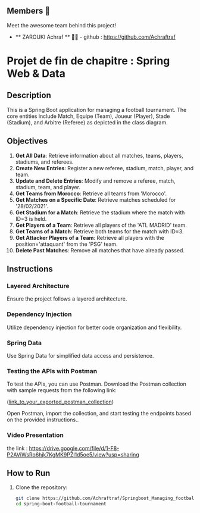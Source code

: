 ## Members 🚀

Meet the awesome team behind this project!

- ** ZAROUKI Achraf ** 👨‍💻 - github : https://github.com/Achraftraf

# Projet de fin de chapitre : Spring Web & Data

## Description

This is a Spring Boot application for managing a football tournament. The core entities include Match, Equipe (Team), Joueur (Player), Stade (Stadium), and Arbitre (Referee) as depicted in the class diagram.

## Objectives

1. **Get All Data**: Retrieve information about all matches, teams, players, stadiums, and referees.
2. **Create New Entries**: Register a new referee, stadium, match, player, and team.
3. **Update and Delete Entries**: Modify and remove a referee, match, stadium, team, and player.
4. **Get Teams from Morocco**: Retrieve all teams from 'Morocco'.
5. **Get Matches on a Specific Date**: Retrieve matches scheduled for '28/02/2021'.
6. **Get Stadium for a Match**: Retrieve the stadium where the match with ID=3 is held.
7. **Get Players of a Team**: Retrieve all players of the 'ATL MADRID' team.
8. **Get Teams of a Match**: Retrieve both teams for the match with ID=3.
9. **Get Attacker Players of a Team**: Retrieve all players with the position='attaquant' from the 'PSG' team.
10. **Delete Past Matches**: Remove all matches that have already passed.

## Instructions

### Layered Architecture

Ensure the project follows a layered architecture.

### Dependency Injection

Utilize dependency injection for better code organization and flexibility.

### Spring Data

Use Spring Data for simplified data access and persistence.

### Testing the APIs with Postman

To test the APIs, you can use Postman. Download the Postman collection with sample requests from the following link:

([link_to_your_exported_postman_collection](https://drive.google.com/drive/folders/1vkYJnSe1RLx-oK-D1PKj1vU1CemJqDbh?usp=sharing))

Open Postman, import the collection, and start testing the endpoints based on the provided instructions..

### Video Presentation

the link : https://drive.google.com/file/d/1-F8-P2AViWsRo6hjk7KgMK9PZl1d5oe5/view?usp=sharing

## How to Run

1. Clone the repository:

   ```bash
   git clone https://github.com/Achraftraf/Springboot_Managing_football_tournament.git
   cd spring-boot-football-tournament
